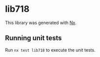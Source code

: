 # lib718

This library was generated with [Nx](https://nx.dev).

## Running unit tests

Run `nx test lib718` to execute the unit tests.
